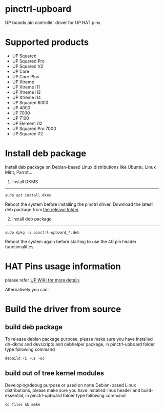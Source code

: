 # pinctrl-upboard
UP boards pin controller driver for UP HAT pins.

Supported products
=============================================
* UP Squared
* UP Squared Pro
* UP Squared V2
* UP Core
* UP Core Plus
* UP Xtreme
* UP Xtreme i11
* UP Xtreme i12
* UP Xtreme i14
* UP Squared 6000
* UP 4000
* UP 7000
* UP 7100
* UP Element i12
* UP Squared Pro 7000
* UP Squared i12

Install deb package
=============================================
Install deb package on Debian-based Linux distributions like Ubuntu, Linux Mint, Parrot....

1. install DKMS
---------------
```
sudo apt install dkms 
```
Reboot the system before installing the pinctrl driver.
Download the latest deb package from [the release folder](https://github.com/up-division/pinctrl-upboard/releases)

2. install deb package
------------------------
```
sudo dpkg -i pinctrl-upboard_*.deb
```
Reboot the system again before starting to use the 40 pin header functionalities.

HAT Pins usage information
=============================================
please refer [UP WiKi for more details](https://github.com/up-board/up-community/wiki/40Pin-Header)


Alternatively you can:

Build the driver from source
=============================================
build deb package
----------------------
To release debian package purpose, please make sure you have installed dh-dkms and devscripts and debhelper package,
in pinctrl-upboard folder type following command
```
debuild -i -us -uc
```

build out of tree kernel modules
----------------------
Developing/debug purpose or used on none Debian-based Linux distributions, please make sure you have installed linux header and build-essential,
in pinctrl-upboard folder type following command
```
cd files && make
```
